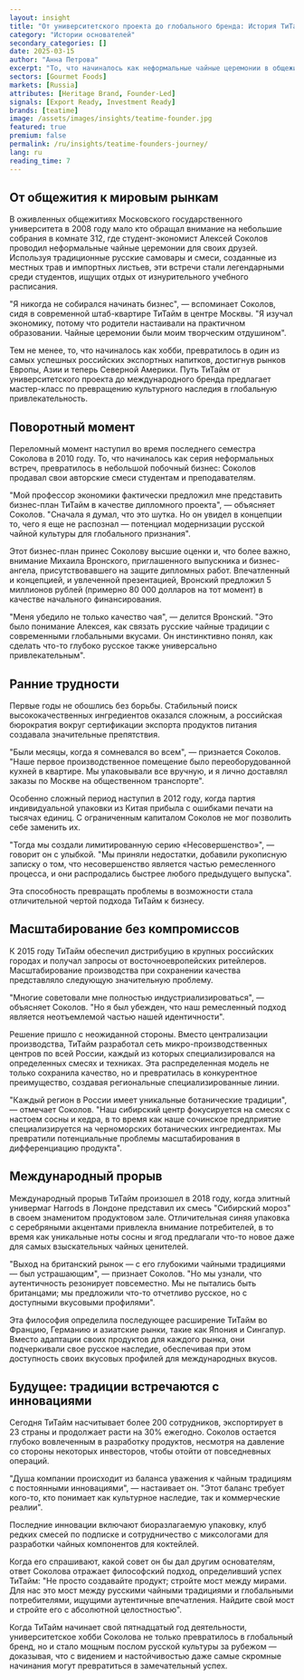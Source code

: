 ```yaml
---
layout: insight
title: "От университетского проекта до глобального бренда: История ТиТайм"
category: "Истории основателей"
secondary_categories: []
date: 2025-03-15
author: "Анна Петрова"
excerpt: "То, что начиналось как неформальные чайные церемонии в общежитии МГУ, превратилось в один из самых известных российских чайных брендов. Основатель Алексей Соколов сумел превратить традицию в инновацию, сохранив аутентичность и покорив мировые рынки. Его история доказывает, что культурное наследие может стать основой международного успеха."
sectors: [Gourmet Foods]
markets: [Russia]
attributes: [Heritage Brand, Founder-Led]
signals: [Export Ready, Investment Ready]
brands: [teatime]
image: /assets/images/insights/teatime-founder.jpg
featured: true
premium: false
permalink: /ru/insights/teatime-founders-journey/
lang: ru
reading_time: 7
---
```


## От общежития к мировым рынкам

В оживленных общежитиях Московского государственного университета в 2008 году мало кто обращал внимание на небольшие собрания в комнате 312, где студент-экономист Алексей Соколов проводил неформальные чайные церемонии для своих друзей. Используя традиционные русские самовары и смеси, созданные из местных трав и импортных листьев, эти встречи стали легендарными среди студентов, ищущих отдых от изнурительного учебного расписания.

"Я никогда не собирался начинать бизнес", — вспоминает Соколов, сидя в современной штаб-квартире ТиТайм в центре Москвы. "Я изучал экономику, потому что родители настаивали на практичном образовании. Чайные церемонии были моим творческим отдушином".

Тем не менее, то, что начиналось как хобби, превратилось в один из самых успешных российских экспортных напитков, достигнув рынков Европы, Азии и теперь Северной Америки. Путь ТиТайм от университетского проекта до международного бренда предлагает мастер-класс по превращению культурного наследия в глобальную привлекательность.

## Поворотный момент

Переломный момент наступил во время последнего семестра Соколова в 2010 году. То, что начиналось как серия неформальных встреч, превратилось в небольшой побочный бизнес: Соколов продавал свои авторские смеси студентам и преподавателям.

"Мой профессор экономики фактически предложил мне представить бизнес-план ТиТайм в качестве дипломного проекта", — объясняет Соколов. "Сначала я думал, что это шутка. Но он увидел в концепции то, чего я еще не распознал — потенциал модернизации русской чайной культуры для глобального признания".

Этот бизнес-план принес Соколову высшие оценки и, что более важно, внимание Михаила Вронского, приглашенного выпускника и бизнес-ангела, присутствовавшего на защите дипломных работ. Впечатленный и концепцией, и увлеченной презентацией, Вронский предложил 5 миллионов рублей (примерно 80 000 долларов на тот момент) в качестве начального финансирования.

"Меня убедило не только качество чая", — делится Вронский. "Это было понимание Алексея, как связать русские чайные традиции с современными глобальными вкусами. Он инстинктивно понял, как сделать что-то глубоко русское также универсально привлекательным".

## Ранние трудности

Первые годы не обошлись без борьбы. Стабильный поиск высококачественных ингредиентов оказался сложным, а российская бюрократия вокруг сертификации экспорта продуктов питания создавала значительные препятствия.

"Были месяцы, когда я сомневался во всем", — признается Соколов. "Наше первое производственное помещение было переоборудованной кухней в квартире. Мы упаковывали все вручную, и я лично доставлял заказы по Москве на общественном транспорте".

Особенно сложный период наступил в 2012 году, когда партия индивидуальной упаковки из Китая прибыла с ошибками печати на тысячах единиц. С ограниченным капиталом Соколов не мог позволить себе заменить их.

"Тогда мы создали лимитированную серию «Несовершенство»", — говорит он с улыбкой. "Мы приняли недостатки, добавили рукописную записку о том, что несовершенство является частью ремесленного процесса, и они распродались быстрее любого предыдущего выпуска".

Эта способность превращать проблемы в возможности стала отличительной чертой подхода ТиТайм к бизнесу.

## Масштабирование без компромиссов

К 2015 году ТиТайм обеспечил дистрибуцию в крупных российских городах и получал запросы от восточноевропейских ритейлеров. Масштабирование производства при сохранении качества представляло следующую значительную проблему.

"Многие советовали мне полностью индустриализироваться", — объясняет Соколов. "Но я был убежден, что наш ремесленный подход является неотъемлемой частью нашей идентичности".

Решение пришло с неожиданной стороны. Вместо централизации производства, ТиТайм разработал сеть микро-производственных центров по всей России, каждый из которых специализировался на определенных смесях и техниках. Эта распределенная модель не только сохранила качество, но и превратилась в конкурентное преимущество, создавая региональные специализированные линии.

"Каждый регион в России имеет уникальные ботанические традиции", — отмечает Соколов. "Наш сибирский центр фокусируется на смесях с настоем сосны и кедра, в то время как наше сочинское предприятие специализируется на черноморских ботанических ингредиентах. Мы превратили потенциальные проблемы масштабирования в дифференциацию продукта".

## Международный прорыв

Международный прорыв ТиТайм произошел в 2018 году, когда элитный универмаг Harrods в Лондоне представил их смесь "Сибирский мороз" в своем знаменитом продуктовом зале. Отличительная синяя упаковка с серебряными акцентами привлекла внимание потребителей, в то время как уникальные ноты сосны и ягод предлагали что-то новое даже для самых взыскательных чайных ценителей.

"Выход на британский рынок — с его глубокими чайными традициями — был устрашающим", — признает Соколов. "Но мы узнали, что аутентичность резонирует повсеместно. Мы не пытались быть британцами; мы предложили что-то отчетливо русское, но с доступными вкусовыми профилями".

Эта философия определила последующее расширение ТиТайм во Францию, Германию и азиатские рынки, такие как Япония и Сингапур. Вместо адаптации своих продуктов для каждого рынка, они подчеркивали свое русское наследие, обеспечивая при этом доступность своих вкусовых профилей для международных вкусов.

## Будущее: традиции встречаются с инновациями

Сегодня ТиТайм насчитывает более 200 сотрудников, экспортирует в 23 страны и продолжает расти на 30% ежегодно. Соколов остается глубоко вовлеченным в разработку продуктов, несмотря на давление со стороны некоторых инвесторов, чтобы отойти от повседневных операций.

"Душа компании происходит из баланса уважения к чайным традициям с постоянными инновациями", — настаивает он. "Этот баланс требует кого-то, кто понимает как культурное наследие, так и коммерческие реалии".

Последние инновации включают биоразлагаемую упаковку, клуб редких смесей по подписке и сотрудничество с миксологами для разработки чайных компонентов для коктейлей.

Когда его спрашивают, какой совет он бы дал другим основателям, ответ Соколова отражает философский подход, определивший успех ТиТайм: "Не просто создавайте продукт; стройте мост между мирами. Для нас это мост между русскими чайными традициями и глобальными потребителями, ищущими аутентичные впечатления. Найдите свой мост и стройте его с абсолютной целостностью".

Когда ТиТайм начинает свой пятнадцатый год деятельности, университетское хобби Соколова не только превратилось в глобальный бренд, но и стало мощным послом русской культуры за рубежом — доказывая, что с видением и настойчивостью даже самые скромные начинания могут превратиться в замечательный успех.